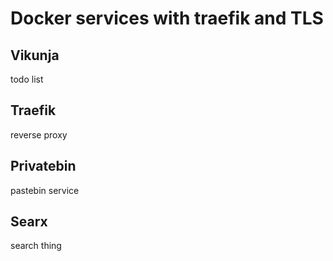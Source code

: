 # Docker services with traefik and TLS

## Vikunja

todo list 

## Traefik

reverse proxy

## Privatebin

pastebin service

## Searx 

search thing
